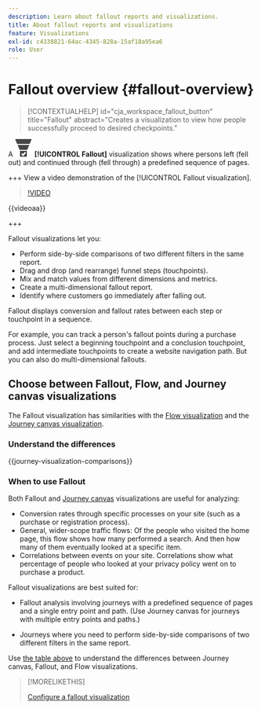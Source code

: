 ```yaml
---
description: Learn about fallout reports and visualizations.
title: About fallout reports and visualizations
feature: Visualizations
exl-id: c4338821-64ac-4345-828a-15af18a95ea6
role: User
---
```

# Fallout overview {#fallout-overview}

<!-- markdownlint-disable MD034 -->

>[!CONTEXTUALHELP]
>id="cja_workspace_fallout_button"
>title="Fallout"
>abstract="Creates a visualization to view how people successfully proceed to desired checkpoints."

<!-- markdownlint-enable MD034 -->


A ![ConversionFunnel](/help/assets/icons/ConversionFunnel.svg) **[!UICONTROL Fallout]** visualization shows where persons left (fell out) and continued through (fell through) a predefined sequence of pages. 

+++ View a video demonstration of the [!UICONTROL Fallout visualization].

>[!VIDEO](https://video.tv.adobe.com/v/345883/?quality=12)

{{videoaa}}

+++

Fallout visualizations let you:

* Perform side-by-side comparisons of two different filters in the same report.
* Drag and drop (and rearrange) funnel steps (touchpoints).
* Mix and match values from different dimensions and metrics.
* Create a multi-dimensional fallout report. 
* Identify where customers go immediately after falling out.

Fallout displays conversion and fallout rates between each step or touchpoint in a sequence.

For example, you can track a person's fallout points during a purchase process. Just select a beginning touchpoint and a conclusion touchpoint, and add intermediate touchpoints to create a website navigation path. But you can also do multi-dimensional fallouts.

## Choose between Fallout, Flow, and Journey canvas visualizations

The Fallout visualization has similarities with the [Flow visualization](/help/analysis-workspace/visualizations/c-flow/flow.md) and the [Journey canvas visualization](/help/analysis-workspace/visualizations/journey-canvas/journey-canvas.md). 

### Understand the differences

<!-- Information in this snippet is shared between Journey canvas, Fallout, and Flow visualization docs -->

{{journey-visualization-comparisons}}

### When to use Fallout

Both Fallout and [Journey canvas](/help/analysis-workspace/visualizations/journey-canvas/journey-canvas.md) visualizations are useful for analyzing:

* Conversion rates through specific processes on your site (such as a purchase or registration process).
* General, wider-scope traffic flows: Of the people who visited the home page, this flow shows how many performed a search. And then how many of them eventually looked at a specific item.
* Correlations between events on your site. Correlations show what percentage of people who looked at your privacy policy went on to purchase a product.

Fallout visualizations are best suited for:

* Fallout analysis involving journeys with a predefined sequence of pages and a single entry point and path. (Use Journey canvas for journeys with multiple entry points and paths.)

* Journeys where you need to perform side-by-side comparisons of two different filters in the same report.

Use [the table above](#understand-the-differences) to understand the differences between Journey canvas, Fallout, and Flow visualizations.

>[!MORELIKETHIS]
>
>[Configure a fallout visualization](configuring-fallout.md)



